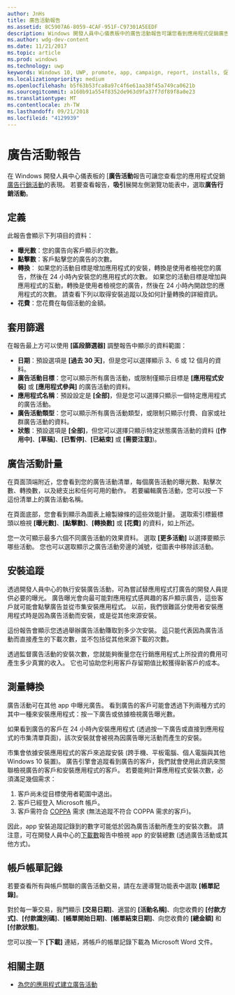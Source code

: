 ```yaml
---
author: JnHs
title: 廣告活動報告
ms.assetid: 8C5907A6-8059-4CAF-951F-C97301A5EEDF
description: Windows 開發人員中心儀表板中的廣告活動報告可讓您看到應用程式促銷廣告活動的表現情況。
ms.author: wdg-dev-content
ms.date: 11/21/2017
ms.topic: article
ms.prod: windows
ms.technology: uwp
keywords: Windows 10, UWP, promote, app, campaign, report, installs, 促銷, 應用程式, 行銷活動, 報告, 安裝
ms.localizationpriority: medium
ms.openlocfilehash: b5f63b53fca8a97c4f6e61aa38f45a749ca0621b
ms.sourcegitcommit: a160b91a554f8352de963d9fa37f7df89f8a0e23
ms.translationtype: MT
ms.contentlocale: zh-TW
ms.lasthandoff: 09/21/2018
ms.locfileid: "4129939"
---
```

# <a name="ad-campaign-report"></a>廣告活動報告

在 Windows 開發人員中心儀表板的 [**廣告活動**報告可讓您查看您的應用程式促銷[廣告行銷活動](create-an-ad-campaign-for-your-app.md)的表現。 若要查看報告，**吸引**展開左側瀏覽功能表中，選取**廣告行銷活動**。

## <a name="definitions"></a>定義

此報告會顯示下列項目的資料：

-   **曝光數**：您的廣告向客戶顯示的次數。
-   **點擊數**：客戶點擊您的廣告的次數。
-   **轉換**︰ 如果您的活動目標是增加應用程式的安裝，轉換是使用者檢視您的廣告，然後在 24 小時內安裝您的應用程式的次數。 如果您的活動目標是增加與應用程式的互動，轉換是使用者檢視您的廣告，然後在 24 小時內開啟您的應用程式的次數。 請查看下列以取得安裝追蹤以及如何計量轉換的詳細資訊。
-   **花費**：您花費在每個活動的金額。

## <a name="apply-filters"></a>套用篩選

在報告最上方可以使用 **\[區段篩選器\]** 調整報告中顯示的資料範圍：

-   **日期**：預設選項是 **\[過去 30 天\]**，但是您可以選擇顯示 3、6 或 12 個月的資料。
-   **廣告活動目標**：您可以顯示所有廣告活動，或限制僅顯示目標是 **\[應用程式安裝\]** 或 **\[應用程式參與\]** 的廣告活動的資料。
-   **應用程式名稱**：預設設定是 **\[全部\]**，但是您可以選擇只顯示一個特定應用程式的廣告活動。
-   **廣告活動類型**：您可以顯示所有廣告活動類型，或限制只顯示付費、自家或社群廣告活動的資料。
-   **狀態**：預設選項是 **\[全部\]**，但您可以選擇只顯示特定狀態廣告活動的資料 (**\[作用中\]**、**\[草稿\]**、**\[已暫停\]**、**\[已結束\]** 或 **\[需要注意\]**)。


## <a name="ad-campaign-metrics"></a>廣告活動計量

在頁面頂端附近，您會看到您的廣告活動清單，每個廣告活動的曝光數、點擊次數、轉換數，以及總支出和任何可用的動作。 若要編輯廣告活動，您可以按一下這份清單上的廣告活動名稱。

在頁面底部，您會看到顯示為圖表上繪製線條的這些效能計量。 選取索引標籤標頭以檢視 **\[曝光數\]**、**\[點擊數\]**、**\[轉換數\]** 或 **\[花費\]** 的資料，如上所述。

您一次可顯示最多六個不同廣告活動的效果資料。 選取 **\[更多活動\]** 以選擇要顯示哪些活動。 您也可以選取顯示之廣告活動旁邊的減號，從圖表中移除該活動。


## <a name="install-tracking"></a>安裝追蹤

透過開發人員中心的執行安裝廣告活動，可為嘗試替應用程式打廣告的開發人員提供必要的曝光。 廣告曝光會向最可能對應用程式感興趣的客戶顯示廣告，這些客戶就可能會點擊廣告並從市集安裝應用程式。 以前，我們很難區分使用者安裝應用程式時是因為廣告活動而安裝，或是從其他來源安裝。

這份報告會顯示您透過舉辦廣告活動賺取到多少次安裝。 這只能代表因為廣告活動而直接產生的下載次數，並不包括從其他來源下載的次數。

透過監督廣告活動的安裝次數，您就能夠衡量您在行銷應用程式上所投資的費用可產生多少真實的收入。 它也可協助您利用客戶存留期值比較獲得新客戶的成本。


## <a name="measuring-conversions"></a>測量轉換

廣告活動可在其他 app 中曝光廣告。 看到廣告的客戶可能會透過下列兩種方式的其中一種來安裝應用程式：按一下廣告或依據檢視廣告曝光數。

如果看到廣告的客戶在 24 小時內安裝應用程式 (透過按一下廣告或直接到應用程式的市集清單頁面)，該次安裝就會被視為因廣告曝光活動而產生的安裝。

市集會依據安裝應用程式的客戶來追蹤安裝 (跨手機、平板電腦、個人電腦與其他 Windows 10 裝置)。 廣告引擎會追蹤看到廣告的客戶，我們就會使用此資訊來關聯檢視廣告的客戶和安裝應用程式的客戶。 若要能夠計算應用程式安裝次數，必須滿足幾個需求：

1.  客戶尚未從目標使用者範圍中退出。
2.  客戶已經登入 Microsoft 帳戶。
3.  客戶需符合 [COPPA](http://go.microsoft.com/fwlink?LinkId=536558) 需求 (無法追蹤不符合 COPPA 需求的客戶)。

因此，app 安裝追蹤記錄到的數字可能低於因為廣告活動所產生的安裝次數。 請注意，可在開發人員中心的[下載數](acquisitions-report.md)報告中檢視 app 的安裝總數 (透過廣告活動或其他方式)。


## <a name="account-billing-history"></a>帳戶帳單記錄

若要查看所有與帳戶關聯的廣告活動交易，請在左邊導覽功能表中選取 **\[帳單記錄\]**。

對於每一筆交易，我門顯示 **\[交易日期\]**、適當的 **\[活動名稱\]**、向您收費的 **\[付款方式\]**、**\[付款識別碼\]**、**\[帳單開始日期\]**、**\[帳單結束日期\]**、向您收費的 **\[總金額\]** 和 **\[付款狀態\]**。

您可以按一下 **\[下載\]** 連結，將帳戶的帳單記錄下載為 Microsoft Word 文件。

## <a name="related-topics"></a>相關主題

* [為您的應用程式建立廣告活動](create-an-ad-campaign-for-your-app.md)

 

 
